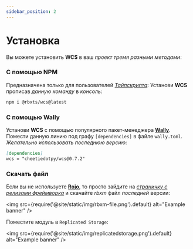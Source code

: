 ```yaml
---
sidebar_position: 2
---
```


# Установка  

Вы можете установить **WCS** в ваш *проект* *тремя разными методами*:

### С помощью NPM

Предназначена только для пользователей *[Тайпскрипта](https://typescriptlang.org/)*:
Установи **WCS** прописав *данную команду* в *консоль*:

```bash
npm i @rbxts/wcs@latest
```

### С помощью Wally

Установи **WCS** с помощью популярного пакет-менеджера **[Wally](https://wally.run/)**. Помести данную линию
под графу `[dependencies]` в файле `wally.toml`.
*Желательно использовать последнюю версию*:

```md title="wally.toml"
[dependencies]
wcs = "cheetiedotpy/wcs@0.7.2"
```

### Скачать файл

Если вы не используете **[Rojo](https://rojo.space/)**, то просто зайдите на *[страничку с релизами фреймворка](https://github.com/g1mmethemoney/WCSTypescript/releases/)*
и скачайте *rbxm* файл *последней* версии:

<img
  src={require('@site/static/img/rbxm-file.png').default}
  alt="Example banner"
/>

Поместите модуль в `Replicated Storage`:

<img
  src={require('@site/static/img/replicatedstorage.png').default}
  alt="Example banner"
/>
